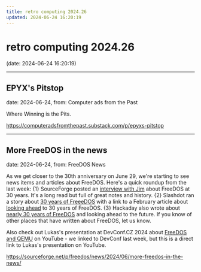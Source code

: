 ```yaml
---
title: retro computing 2024.26
updated: 2024-06-24 16:20:19
---
```


# retro computing 2024.26

(date: 2024-06-24 16:20:19)

---

## EPYX's Pitstop

date: 2024-06-24, from: Computer ads from the Past

Where Winning is the Pits. 

<https://computeradsfromthepast.substack.com/p/epyxs-pitstop>

---

## More FreeDOS in the news

date: 2024-06-24, from: FreeDOS News

<div class="markdown_content"><p>As we get closer to the 30th anniversary on June 29, we're starting to see news items and articles about FreeDOS. Here's a quick roundup from the last week: {1} SourceForge posted an <a class="" href="https://sourceforge.net/articles/freedos-30th-anniversary-interview-with-jim-hall-from-the-freedos-project/">interview with Jim</a> about FreeDOS at 30 years. It's a long read but full of great notes and history. {2} Slashdot ran a story about <a class="" href="https://tech.slashdot.org/story/24/06/21/1516255/30-years-of-freedos" rel="nofollow">30 years of FreeeDOS</a> with a link to a February article about <a class="" href="https://www.both.org/?p=3991" rel="nofollow">looking ahead</a> to 30 years of FreeDOS. {3} Hackaday also wrote about <a class="" href="https://hackaday.com/2024/06/23/nearly-30-years-of-freedos-and-looking-ahead-to-the-future/" rel="nofollow">nearly 30 years of FreeDOS</a> and looking ahead to the future. If you know of other places that have written about FreeDOS, let us know.</p>
<p>Also check out Lukas's presentation at DevConf.CZ 2024 about <a class="" href="https://www.youtube.com/watch?v=aVnxv11RsHE" rel="nofollow">FreeDOS and QEMU</a> on YouTube - we linked to DevConf last week, but this is a direct link to Lukas's presentation on YouTube.</p></div> 

<https://sourceforge.net/p/freedos/news/2024/06/more-freedos-in-the-news/>

